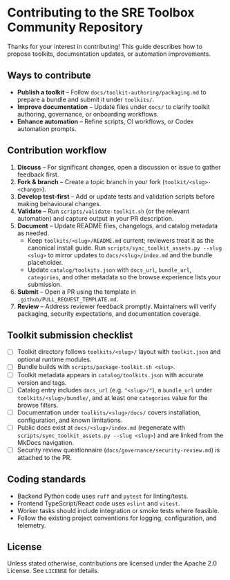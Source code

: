 # Contributing to the SRE Toolbox Community Repository

Thanks for your interest in contributing! This guide describes how to propose toolkits, documentation updates, or automation improvements.

## Ways to contribute

- **Publish a toolkit** – Follow `docs/toolkit-authoring/packaging.md` to prepare a bundle and submit it under `toolkits/`.
- **Improve documentation** – Update files under `docs/` to clarify toolkit authoring, governance, or onboarding workflows.
- **Enhance automation** – Refine scripts, CI workflows, or Codex automation prompts.

## Contribution workflow

1. **Discuss** – For significant changes, open a discussion or issue to gather feedback first.
2. **Fork & branch** – Create a topic branch in your fork (`toolkit/<slug>-<change>`).
3. **Develop test-first** – Add or update tests and validation scripts before making behavioural changes.
4. **Validate** – Run `scripts/validate-toolkit.sh` (or the relevant automation) and capture output in your PR description.
5. **Document** – Update README files, changelogs, and catalog metadata as needed.
   - Keep `toolkits/<slug>/README.md` current; reviewers treat it as the
     canonical install guide. Run `scripts/sync_toolkit_assets.py --slug <slug>`
     to mirror updates to `docs/<slug>/index.md` and the bundle placeholder.
   - Update `catalog/toolkits.json` with `docs_url`, `bundle_url`, `categories`,
     and other metadata so the browse experience lists your submission.
6. **Submit** – Open a PR using the template in `.github/PULL_REQUEST_TEMPLATE.md`.
7. **Review** – Address reviewer feedback promptly. Maintainers will verify packaging, security expectations, and documentation coverage.

## Toolkit submission checklist

- [ ] Toolkit directory follows `toolkits/<slug>/` layout with `toolkit.json` and optional runtime modules.
- [ ] Bundle builds with `scripts/package-toolkit.sh <slug>`.
- [ ] Toolkit metadata appears in `catalog/toolkits.json` with accurate version and tags.
- [ ] Catalog entry includes `docs_url` (e.g. `"<slug>/"`), a `bundle_url`
      under `toolkits/<slug>/bundle/`, and at least one `categories` value for
      the browse filters.
- [ ] Documentation under `toolkits/<slug>/docs/` covers installation, configuration, and known limitations.
- [ ] Public docs exist at `docs/<slug>/index.md` (regenerate with
      `scripts/sync_toolkit_assets.py --slug <slug>`) and are linked from the
      MkDocs navigation.
- [ ] Security review questionnaire (`docs/governance/security-review.md`) is attached to the PR.

## Coding standards

- Backend Python code uses `ruff` and `pytest` for linting/tests.
- Frontend TypeScript/React code uses `eslint` and `vitest`.
- Worker tasks should include integration or smoke tests where feasible.
- Follow the existing project conventions for logging, configuration, and telemetry.

## License

Unless stated otherwise, contributions are licensed under the Apache 2.0 License. See `LICENSE` for details.
